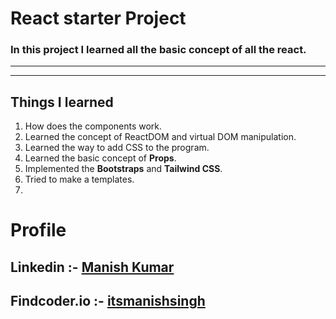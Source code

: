 # React starter Project 

### In this project I learned all the basic concept of all the react.

***
***
## Things I learned 

1. How does the components work.
2. Learned the concept of ReactDOM and virtual DOM manipulation.
2. Learned the way to add CSS to the program.
3. Learned the basic concept of **Props**.
4. Implemented the <b>Bootstraps</b> and <b>Tailwind CSS</b>.
5. Tried to make a templates.
6. 


# Profile

## Linkedin :- [Manish Kumar](www.linkedin.com/in/manish-kumar-b0639a170)
## Findcoder.io :- [itsmanishsingh](https://www.findcoder.io/u/itmanishsingh)



